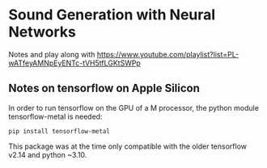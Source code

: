 # Sound Generation with Neural Networks
Notes and play along with https://www.youtube.com/playlist?list=PL-wATfeyAMNpEyENTc-tVH5tfLGKtSWPp


## Notes on tensorflow on Apple Silicon

In order to run tensorflow on the GPU of a M processor, the python module tensorflow-metal is needed:


`pip install tensorflow-metal`

This package was at the time only compatible with the older tensorflow v2.14 and python ~3.10.
